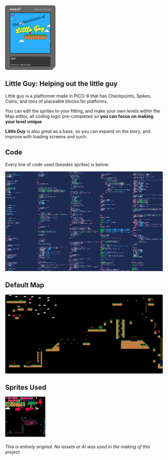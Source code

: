 ![Cartridge Image](https://github.com/rhenryw/littleguy-PICO-8/blob/a6497fe2b1710406d4c56348c94cc3650d719001/littleguy.p8.png)

## Little Guy: Helping out the little guy 

Little guy is a platformer made in PICO-8 that has Checkpoints, Spikes, Coins, and tons of placeable blocks for platforms. 

You can edit the sprites to your fitting, and make your own levels within the Map editor, all coding logic pre-completed so __you can focus on making your level unique__

__Little Guy__ is also great as a base, so you can expand on the story, and improve with loading screens and such.


Code
--
Every line of code used (besides sprites) is below:

![Lua codemap](https://github.com/rhenryw/littleguy-PICO-8/blob/2798735cd0672c2ffb6fbc74652005f584119f12/littleguy.lua.png)

Default Map
--
![Default Little Guy Map](https://github.com/rhenryw/littleguy-PICO-8/blob/2798735cd0672c2ffb6fbc74652005f584119f12/littleguy.map.png)

Sprites Used
--
![Sprite Sheet](https://github.com/rhenryw/littleguy-PICO-8/blob/2798735cd0672c2ffb6fbc74652005f584119f12/littleguy.png)

###### This is entirely original. No assets or AI was used in the making of this project
